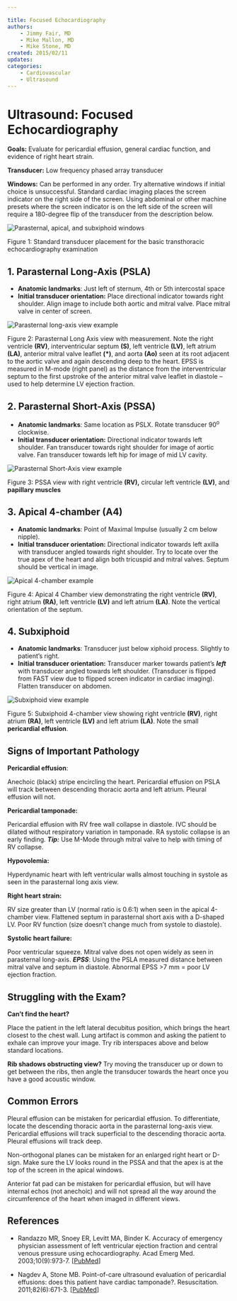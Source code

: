 ```yaml
---

title: Focused Echocardiography
authors:
    - Jimmy Fair, MD
    - Mike Mallon, MD
    - Mike Stone, MD
created: 2015/02/11
updates:
categories:
    - Cardiovascular
    - Ultrasound
---
```


# Ultrasound: Focused Echocardiography

**Goals:** Evaluate for pericardial effusion, general cardiac function, and evidence of right heart strain.

**Transducer:** Low frequency phased array transducer

**Windows:** Can be performed in any order. Try alternative windows if initial choice is unsuccessful. Standard cardiac imaging places the screen indicator on the right side of the screen. Using abdominal or other machine presets where the screen indicator is on the left side of the screen will require a 180-degree flip of the transducer from the description below.

![Parasternal, apical, and subxiphoid windows](image-1.png)

Figure 1: Standard transducer placement for the basic transthoracic echocardiography examination

## 1. Parasternal Long-Axis (PSLA)

- **Anatomic landmarks**: Just left of sternum, 4th or 5th intercostal space
- **Initial transducer orientation:** Place directional indicator towards right shoulder. Align image to include both aortic and mitral valve. Place mitral valve in center of screen.

![Parasternal long-axis view example](image-2.png)

Figure 2: Parasternal Long Axis view with measurement. Note the right ventricle **(RV)**, interventricular septum **(S)**, left ventricle **(LV)**, left atrium **(LA)**, anterior mitral valve leaflet **(\*)**, and aorta **(Ao)** seen at its root adjacent to the aortic valve and again descending deep to the heart. EPSS is measured in M-mode (right panel) as the distance from the interventricular septum to the first upstroke of the anterior mitral valve leaflet in diastole – used to help determine LV ejection fraction.

## 2. Parasternal Short-Axis (PSSA)

- **Anatomic landmarks**: Same location as PSLX. Rotate transducer 90<sup>o</sup> clockwise.
- **Initial transducer orientation:** Directional indicator towards left shoulder. Fan transducer towards right shoulder for image of aortic valve. Fan transducer towards left hip for image of mid LV cavity.

![Parasternal Short-Axis view example](image-3.png)

Figure 3: PSSA view with right ventricle **(RV),** circular left ventricle **(LV)**, and **papillary muscles**

## 3. Apical 4-chamber (A4)

- **Anatomic landmarks**: Point of Maximal Impulse (usually 2 cm below nipple).
- **Initial transducer orientation:** Directional indicator towards left axilla with transducer angled towards right shoulder. Try to locate over the true apex of the heart and align both tricuspid and mitral valves. Septum should be vertical in image.

![Apical 4-chamber example](image-4.png)

Figure 4: Apical 4 Chamber view demonstrating the right ventricle **(RV)**, right atrium **(RA)**, left ventricle **(LV)** and left atrium **(LA)**. Note the vertical orientation of the septum.

## 4. Subxiphoid

- **Anatomic landmarks**: Transducer just below xiphoid process. Slightly to patient’s right.
- **Initial transducer orientation:** Transducer marker towards patient’s **_left_** with transducer angled towards left shoulder. (Transducer is flipped from FAST view due to flipped screen indicator in cardiac imaging). Flatten transducer on abdomen.

![Subxiphoid view example](image-5.png)

Figure 5: Subxiphoid 4-chamber view showing right ventricle **(RV)**, right atrium **(RA)**, left ventricle **(LV)** and left atrium **(LA)**. Note the small **pericardial effusion**.

## Signs of Important Pathology

**Pericardial effusion**: 

Anechoic (black) stripe encircling the heart. Pericardial effusion on PSLA will track between descending thoracic aorta and left atrium. Pleural effusion will not.

**Pericardial tamponade:** 

Pericardial effusion with RV free wall collapse in diastole. IVC should be dilated without respiratory variation in tamponade. RA systolic collapse is an early finding. **_Tip:_** Use M-Mode through mitral valve to help with timing of RV collapse.

**Hypovolemia:** 

Hyperdynamic heart with left ventricular walls almost touching in systole as seen in the parasternal long axis view.

**Right heart strain:** 

RV size greater than LV (normal ratio is 0.6:1) when seen in the apical 4-chamber view. Flattened septum in parasternal short axis with a D-shaped LV. Poor RV function (size doesn’t change much from systole to diastole).

**Systolic heart failure:** 

Poor ventricular squeeze. Mitral valve does not open widely as seen in parasternal long-axis. **_EPSS_**: Using the PSLA measured distance between mitral valve and septum in diastole. Abnormal EPSS >7 mm = poor LV ejection fraction.

## Struggling with the Exam?

**Can’t find the heart?**

Place the patient in the left lateral decubitus position, which brings the heart closest to the chest wall. Lung artifact is common and asking the patient to exhale can improve your image. Try rib interspaces above and below standard locations.

**Rib shadows obstructing view?** Try moving the transducer up or down to get between the ribs, then angle the transducer towards the heart once you have a good acoustic window.

## Common Errors

Pleural effusion can be mistaken for pericardial effusion. To differentiate, locate the descending thoracic aorta in the parasternal long-axis view. Pericardial effusions will track superficial to the descending thoracic aorta. Pleural effusions will track deep.

Non-orthogonal planes can be mistaken for an enlarged right heart or D-sign. Make sure the LV looks round in the PSSA and that the apex is at the top of the screen in the apical windows.

Anterior fat pad can be mistaken for pericardial effusion, but will have internal echos (not anechoic) and will not spread all the way around the circumference of the heart when imaged in different views.

## References

- Randazzo MR, Snoey ER, Levitt MA, Binder K. Accuracy of emergency physician assessment of left ventricular ejection fraction and central venous pressure using echocardiography. Acad Emerg Med. 2003;10(9):973-7. [[PubMed](http://www.ncbi.nlm.nih.gov/pubmed/?term=Randazzo+Acad+Emerg+Med%2C+2003.)]

- Nagdev A, Stone MB. Point-of-care ultrasound evaluation of pericardial effusions: does this patient have cardiac tamponade?. Resuscitation. 2011;82(6):671-3. [[PubMed](http://www.ncbi.nlm.nih.gov/pubmed/?term=Nagdev%2C+A.%2C+%26+Stone%2C+M.+B.+Resuscitation%2C+2011.)]
